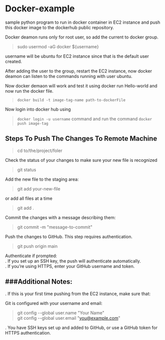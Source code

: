 # Docker-example

sample python program to run in docker container in EC2 instance and push this docker image to the dockerhub public repository.

Docker deamon runs only for root user, so add the current to docker group.
> sudo usermod -aG docker ${username}

username will be ubuntu for EC2 instance since that is the default user created.

After adding the user to the group, restart the EC2 instance, now docker deamon can listen to the commands running with user ubuntu.

Now docker demaon will work and test it using docker run Hello-world and now run the docker file.
> `docker build -t image-tag-name path-to-dockerFile`

Now login into docker hub using 
> `docker login -u username`
command and run the command
> `docker push image-tag`


Steps To Push The Changes To Remote Machine
-------------------------------------------
> cd to/the/project/foler

Check the status of your changes to make sure your new file is recognized
> git status

Add the new file to the staging area:
> git add your-new-file

or add all files at a time
> git add .

Commit the changes with a message describing them:
> git commit -m "message-to-commit"

Push the changes to GitHub. This step requires authentication.
> git push origin main

Authenticate if prompted:<br>
 . If you set up an SSH key, the push will authenticate automatically.<br>
 . If you’re using HTTPS, enter your GitHub username and token.

###Additional Notes:
-------------------
. If this is your first time pushing from the EC2 instance, make sure that:

Git is configured with your username and email:
> git config --global user.name "Your Name" <br>
> git config --global user.email "you@example.com"

. You have SSH keys set up and added to GitHub, or use a GitHub token for HTTPS authentication.
